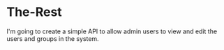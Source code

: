 # The-Rest
I'm going to create a simple API to allow admin users to view and edit the users and groups in the system.
